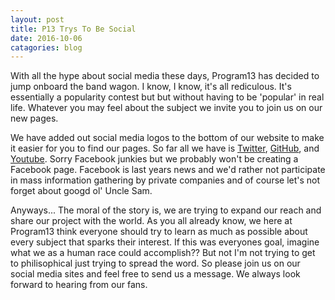 ```yaml
---
layout: post
title: P13 Trys To Be Social
date: 2016-10-06
catagories: blog
---
```

<article>
<p>
With all the hype about social media these days, Program13 has decided to jump onboard the band wagon. I know, I know, it's all rediculous. It's essentially a popularity contest but but without having to be 'popular' in real life. Whatever you may feel about the subject we invite you to join us on our new pages.
</p>
<p>
We have added out social media logos to the bottom of our website to make it easier for you to find our pages. So far all we have is <a href="" target="_blank">Twitter</a>, <a href="" target="_blank">GitHub</a>, and <a href="" target="_blank">Youtube</a>. Sorry Facebook junkies but we probably won't be creating a Facebook page. Facebook is last years news and we'd rather not participate in mass information gathering by private companies and of course let's not forget about googd ol' Uncle Sam. 
</p>
<p>
Anyways... The moral of the story is, we are trying to expand our reach and share our project with the world. As you all already know, we here at Program13 think everyone should try to learn as much as possible about every subject that sparks their interest. If this was everyones goal, imagine what we as a human race could accomplish?? But not I'm not trying to get to philisophical just trying to spread the word. So please join us on our social media sites and feel free to send us a message. We always look forward to hearing from our fans. 
</p>
</article>

